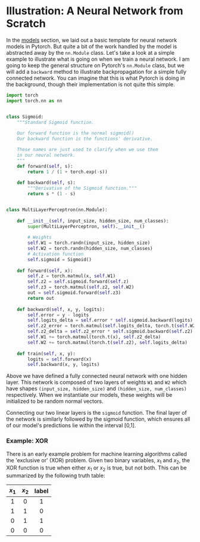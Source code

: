 # Illustration: A Neural Network from Scratch

In the [models](getting_started/models.md) section, we laid out a basic
template for neural network models in Pytorch. But quite a bit of the work 
handled by the model is abstracted away by the `nn.Module` class. Let's 
take a look at a simple example to illustrate what is going on when we 
train a neural network. I am going to keep the general structure on 
Pytorch's `nn.Module` class, but we will add a `backward` method to 
illustrate backpropagation for a simple fully connected network. You can
imagine that this is what Pytorch is doing in the background, though their
implementation is not quite this simple.

```python
import torch
import torch.nn as nn


class Sigmoid:
    """Standard Sigmoid function.
    
    Our forward function is the normal sigmoid()
    Our backward function is the functions' derivative.

    These names are just used to clarify when we use them 
    in our neural network.
    """
    def forward(self, s):
        return 1 / (1 + torch.exp(-s))
    
    def backward(self, s):
        """Derivative of the Sigmoid function."""
        return s * (1 - s)


class MultiLayerPerceptron(nn.Module):
    
    def __init__(self, input_size, hidden_size, num_classes):
        super(MultiLayerPerceptron, self).__init__()
        
        # Weights
        self.W1 = torch.randn(input_size, hidden_size)
        self.W2 = torch.randn(hidden_size, num_classes)
        # Activation function
        self.sigmoid = Sigmoid()
        
    def forward(self, x):
        self.z = torch.matmul(x, self.W1)
        self.z2 = self.sigmoid.forward(self.z)
        self.z3 = torch.matmul(self.z2, self.W2)
        out = self.sigmoid.forward(self.z3)
        return out
    
    def backward(self, x, y, logits):
        self.error = y - logits
        self.logits_delta = self.error * self.sigmoid.backward(logits)
        self.z2_error = torch.matmul(self.logits_delta, torch.t(self.W2))
        self.z2_delta = self.z2_error * self.sigmoid.backward(self.z2)
        self.W1 += torch.matmul(torch.t(x), self.z2_delta)
        self.W2 += torch.matmul(torch.t(self.z2), self.logits_delta)
        
    def train(self, x, y):
        logits = self.forward(x)
        self.backward(x, y, logits)
```

Above we have defined a fully connected neural network with one hidden layer. This 
network is composed of two layers of weights `W1` and `W2` which have shapes
`(input_size, hidden_size)` and `(hidden_size, num_classes)` respectively. When we 
instantiate our models, these weights will be initialized to be random normal vectors.

Connecting our two linear layers is the `sigmoid` function. The final layer of the network 
is similarly followed by the sigmoid function, which ensures all of our model's predictions 
lie within the interval [0,1].

### Example: XOR

 There is an early example problem for machine learning algorithms called the 'exclusive or'
 (XOR) problem. Given two binary variables, $x_{1}$ and $x_{2}$, the XOR function is true when
 either $x_{1}$ or $x_{2}$ is true, but not both. This can be summarized by the following truth
 table:

 
 | $x_1$ | $x_2$ | label |
 | :---: | :---: | :---: |
 | 1     | 0     | 1     |
 | 1     | 1     | 0     |
 | 0     | 1     | 1     |
 | 0     | 0     | 0     |